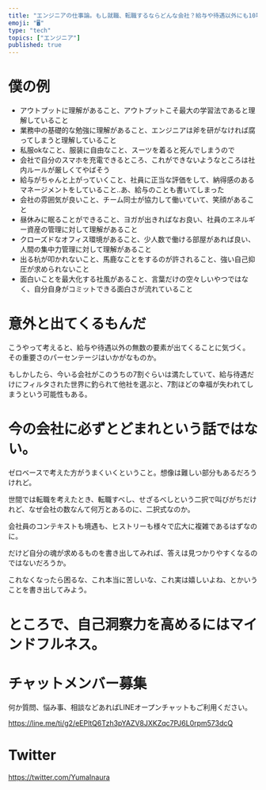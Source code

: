 ```yaml
---
title: "エンジニアの仕事論。もし就職、転職するならどんな会社？給与や待遇以外にも10項目ぐらい書き出してみない？セルフチェック。就職の心理的ジャーナ"
emoji: "🖥"
type: "tech"
topics: ["エンジニア"]
published: true
---
```




# 僕の例

- アウトプットに理解があること、アウトプットこそ最大の学習法であると理解していること
- 業務中の基礎的な勉強に理解があること、エンジニアは斧を研がなければ腐ってしまうと理解していること
- 私服okなこと、服装に自由なこと、スーツを着ると死んでしまうので
- 会社で自分のスマホを充電できるところ、これができないようなところは社内ルールが厳しくてやばそう
- 給与がちゃんと上がっていくこと、社員に正当な評価をして、納得感のあるマネージメントをしていること‥あ、給与のことも書いてしまった
- 会社の雰囲気が良いこと、チーム同士が協力して働いていて、笑顔があること
- 昼休みに眠ることができること、ヨガが出きればなお良い、社員のエネルギー資産の管理に対して理解があること
- クローズドなオフィス環境があること、少人数で働ける部屋があれば良い、人間の集中力管理に対して理解があること
- 出る杭が叩かれないこと、馬鹿なことをするのが許されること、強い自己抑圧が求められないこと
- 面白いことを最大化する社風があること、言葉だけの空々しいやつではなく、自分自身がコミットできる面白さが流れていること

# 意外と出てくるもんだ

こうやって考えると、給与や待遇以外の無数の要素が出てくることに気づく。
その重要さのパーセンテージはいかがなものか。

もしかしたら、今いる会社がこのうちの7割ぐらいは満たしていて、給与待遇だけにフィルタされた世界に釣られて他社を選ぶと、7割ほどの幸福が失われてしまうという可能性もある。

# 今の会社に必ずとどまれという話ではない。

ゼロベースで考えた方がうまくいくということ。想像は難しい部分もあるだろうけれど。

世間では転職を考えたとき、転職すべし、せざるべしという二択で叫びがちだけれど、なぜ会社の数なんて何万とあるのに、二択式なのか。

会社員のコンテキストも境遇も、ヒストリーも様々で広大に複雑であるはずなのに。

だけど自分の魂が求めるものを書き出してみれば、答えは見つかりやすくなるのではないだろうか。

これなくなったら困るな、これ本当に苦しいな、これ実は嬉しいよね、とかいうことを書き出してみよう。

# ところで、自己洞察力を高めるにはマインドフルネス。








<!-- Update From Qiita API -->

# チャットメンバー募集


何か質問、悩み事、相談などあればLINEオープンチャットもご利用ください。

https://line.me/ti/g2/eEPltQ6Tzh3pYAZV8JXKZqc7PJ6L0rpm573dcQ





# Twitter


https://twitter.com/YumaInaura


<!-- Update From Qiita API -->


